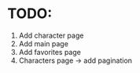 # TODO:

1. Add character page
2. Add main page
3. Add favorites page
4. Characters page -> add pagination

